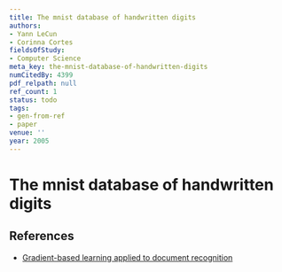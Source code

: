 ```yaml
---
title: The mnist database of handwritten digits
authors:
- Yann LeCun
- Corinna Cortes
fieldsOfStudy:
- Computer Science
meta_key: the-mnist-database-of-handwritten-digits
numCitedBy: 4399
pdf_relpath: null
ref_count: 1
status: todo
tags:
- gen-from-ref
- paper
venue: ''
year: 2005
---
```


# The mnist database of handwritten digits

## References

- [Gradient-based learning applied to document recognition](./gradient-based-learning-applied-to-document-recognition.md)
